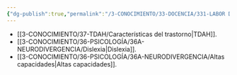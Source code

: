 ```yaml
---
{"dg-publish":true,"permalink":"/3-CONOCIMIENTO/33-DOCENCIA/331-LABOR DOCENTE/Necesidades Específicas de Apoyo Educativo (NEAE)/"}
---
```


- [[3-CONOCIMIENTO/37-TDAH/Características del trastorno\|TDAH]].
- [[3-CONOCIMIENTO/36-PSICOLOGÍA/36A-NEURODIVERGENCIA/Dislexia\|Dislexia]].
- [[3-CONOCIMIENTO/36-PSICOLOGÍA/36A-NEURODIVERGENCIA/Altas capacidades\|Altas capacidades]].